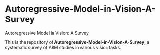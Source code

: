 # Autoregressive-Model-in-Vision-A-Survey
Autoregressive Model in Vision: A Survey

This is the repository of **Autoregressive-Model-in-Vision-A-Survey**, a systematic survey of ARM studies in various vision tasks.
